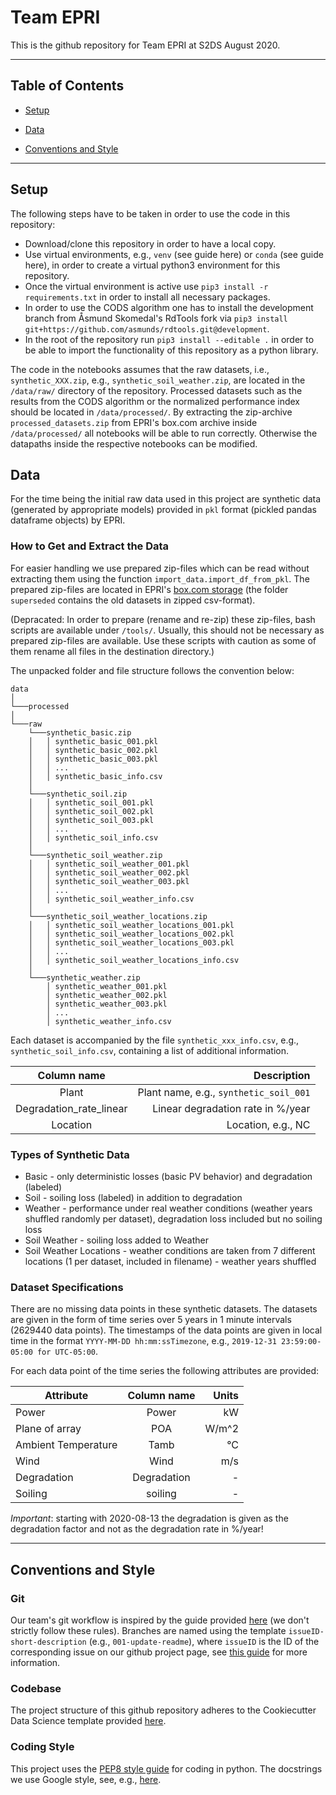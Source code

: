 # Team EPRI

This is the github repository for Team EPRI at S2DS August 2020.

-----------

## Table of Contents

* [Setup](https://github.com/S2DSLondon/Aug20_Epri/tree/update-readme#setup)

* [Data](https://github.com/S2DSLondon/Aug20_Epri#data)

* [Conventions and Style](https://github.com/S2DSLondon/Aug20_Epri#conventions-and-style)

-----------

## Setup

The following steps have to be taken in order to use the code in this repository:
- Download/clone this repository in order to have a local copy.
- Use virtual environments, e.g., `venv` (see guide here) or `conda` (see guide here), in order to create a virtual python3 environment for this repository.
- Once the virtual environment is active use `pip3 install -r requirements.txt` in order to install all necessary packages. 
- In order to use the CODS algorithm one has to install the development branch from Åsmund Skomedal's RdTools fork via `pip3 install git+https://github.com/asmunds/rdtools.git@development`.
- In the root of the repository run `pip3 install --editable .` in order to be able to import the functionality of this repository as a python library.

The code in the notebooks assumes that the raw datasets, i.e., `synthetic_XXX.zip`, e.g., `synthetic_soil_weather.zip`, are located in the `/data/raw/` directory of the repository. Processed datasets such as the results from the CODS algorithm or the normalized performance index should be located in `/data/processed/`. By extracting the zip-archive `processed_datasets.zip` from EPRI's box.com archive inside `/data/processed/` all notebooks will be able to run correctly. Otherwise the datapaths inside the respective notebooks can be modified.  

## Data 

For the time being the initial raw data used in this project are synthetic data (generated by appropriate models) provided in `pkl` format (pickled pandas dataframe objects) by EPRI. 

### How to Get and Extract the Data

For easier handling we use prepared zip-files which can be read without extracting them using the function `import_data.import_df_from_pkl`. The prepared zip-files are located in EPRI's [box.com storage](https://app.box.com/folder/118014407292) (the folder `superseded` contains the old datasets in zipped csv-format).

(Depracated: In order to prepare (rename and re-zip) these zip-files, bash scripts are available under `/tools/`. Usually, this should not be necessary as prepared zip-files are available. Use these scripts with caution as some of them rename all files in the destination directory.)

The unpacked folder and file structure follows the convention below:

```
data
│
└───processed
│   
└───raw
    └───synthetic_basic.zip
    │   │ synthetic_basic_001.pkl
    │   │ synthetic_basic_002.pkl
    │   │ synthetic_basic_003.pkl
    │   │ ...
    │   │ synthetic_basic_info.csv
    │   
    └───synthetic_soil.zip
    │   │ synthetic_soil_001.pkl
    │   │ synthetic_soil_002.pkl
    │   │ synthetic_soil_003.pkl
    │   │ ...
    │   │ synthetic_soil_info.csv
    │   
    └───synthetic_soil_weather.zip
    │   │ synthetic_soil_weather_001.pkl
    │   │ synthetic_soil_weather_002.pkl
    │   │ synthetic_soil_weather_003.pkl
    │   │ ...
    │   │ synthetic_soil_weather_info.csv
    │   
    └───synthetic_soil_weather_locations.zip
    │   │ synthetic_soil_weather_locations_001.pkl
    │   │ synthetic_soil_weather_locations_002.pkl
    │   │ synthetic_soil_weather_locations_003.pkl
    │   │ ...
    │   │ synthetic_soil_weather_locations_info.csv
    │   
    └───synthetic_weather.zip
        │ synthetic_weather_001.pkl
        │ synthetic_weather_002.pkl
        │ synthetic_weather_003.pkl
        │ ...
        │ synthetic_weather_info.csv
```

Each dataset is accompanied by the file `synthetic_xxx_info.csv`, e.g., `synthetic_soil_info.csv`, containing a list of additional information. 

| Column name             |  Description                           |
|:-----------------------:|---------------------------------------:|
| Plant                   | Plant name, e.g., `synthetic_soil_001` |
| Degradation_rate_linear | Linear degradation rate in %/year      |
| Location                | Location, e.g., NC                     |

### Types of Synthetic Data

- Basic - only deterministic losses (basic PV behavior) and degradation (labeled)
- Soil - soiling loss (labeled) in addition to degradation
- Weather - performance under real weather conditions (weather years shuffled randomly per dataset), degradation loss included but no soiling loss
- Soil Weather  - soiling loss added to Weather
- Soil Weather Locations - weather conditions are taken from 7 different locations (1 per dataset, included in filename) - weather years shuffled

### Dataset Specifications

There are no missing data points in these synthetic datasets. The datasets are given in the form of time series over 5 years in 1 minute intervals (2629440 data points). The timestamps of the data points are given in local time in the format `YYYY-MM-DD hh:mm:ssTimezone`, e.g., `2019-12-31 23:59:00-05:00 for UTC-05:00`.

For each data point of the time series the following attributes are provided:

| Attribute               | Column name             |  Units |
|-------------------------|:-----------------------:|-------:|
| Power                   | Power                   | kW     |
| Plane of array          | POA                     | W/m^2  |
| Ambient Temperature     | Tamb                    | °C     |
| Wind                    | Wind                    | m/s    |
| Degradation             | Degradation             | -      |
| Soiling                 | soiling                 | -      |

*Important*: starting with 2020-08-13 the degradation is given as the degradation factor and not as the degradation rate in %/year! 

-----------

## Conventions and Style 

### Git

Our team's git workflow is inspired by the guide provided [here]( https://www.robinwieruch.de/git-team-workflow) (we don't strictly follow these rules). Branches are named using the template `issueID-short-description` (e.g., `001-update-readme`), where `issueID` is the ID of the corresponding issue on our github project page, see [this guide](https://deepsource.io/blog/git-branch-naming-conventions/) for more information.  

### Codebase

The project structure of this github repository adheres to the Cookiecutter Data Science template provided [here](https://drivendata.github.io/cookiecutter-data-science/).

### Coding Style

This project uses the [PEP8 style guide](https://www.python.org/dev/peps/pep-0008/) for coding in python. The docstrings we use Google style, see, e.g., [here](https://sphinxcontrib-napoleon.readthedocs.io/en/latest/index.html#google-vs-numpy).
